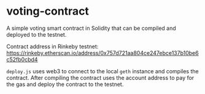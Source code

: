 # voting-contract
A simple voting smart contract in Solidity that can be compiled and deployed to the testnet.

Contract address in Rinkeby testnet: https://rinkeby.etherscan.io/address/0x757d721aa804ce247ebce137b10be6c52fb0cbd4

`deploy.js` uses web3 to connect to the local `geth` instance and compiles the contract. 
After compiling the contract uses the account address to pay for the gas and deploy the contract to the testnet.

